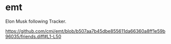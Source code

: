 # emt
Elon Musk following Tracker.

https://github.com/cmj/emt/blob/b507aa7b45dbe855611da66360a8ff1e59b96035/friends.diff#L1-L50
